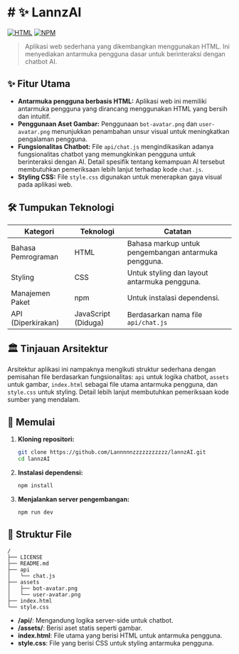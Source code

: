 # # ✨ LannzAI

[![HTML](https://img.shields.io/badge/language-HTML-blue.svg)](https://www.w3.org/html/)
[![NPM](https://img.shields.io/badge/npm-install-green.svg)](https://www.npmjs.com/)


> Aplikasi web sederhana yang dikembangkan menggunakan HTML.  Ini menyediakan antarmuka pengguna dasar untuk berinteraksi dengan chatbot AI.

## ✨ Fitur Utama

* **Antarmuka pengguna berbasis HTML:**  Aplikasi web ini memiliki antarmuka pengguna yang dirancang menggunakan HTML yang bersih dan intuitif.
* **Penggunaan Aset Gambar:**  Penggunaan `bot-avatar.png` dan `user-avatar.png` menunjukkan penambahan unsur visual untuk meningkatkan pengalaman pengguna.
* **Fungsionalitas Chatbot:** File `api/chat.js` mengindikasikan adanya fungsionalitas chatbot yang memungkinkan pengguna untuk berinteraksi dengan AI.  Detail spesifik tentang kemampuan AI tersebut membutuhkan pemeriksaan lebih lanjut terhadap kode `chat.js`.
* **Styling CSS:**  File `style.css` digunakan untuk menerapkan gaya visual pada aplikasi web.


## 🛠️ Tumpukan Teknologi

| Kategori       | Teknologi | Catatan                                      |
|-----------------|------------|----------------------------------------------|
| Bahasa Pemrograman | HTML        | Bahasa markup untuk pengembangan antarmuka pengguna. |
| Styling         | CSS         | Untuk styling dan layout antarmuka pengguna.      |
| Manajemen Paket  | npm         | Untuk instalasi dependensi.                     |
| API (Diperkirakan) | JavaScript (Diduga) | Berdasarkan nama file `api/chat.js`   |


## 🏛️ Tinjauan Arsitektur

Arsitektur aplikasi ini nampaknya mengikuti struktur sederhana dengan pemisahan file berdasarkan fungsionalitas: `api` untuk logika chatbot, `assets` untuk gambar, `index.html` sebagai file utama antarmuka pengguna, dan `style.css` untuk styling.  Detail lebih lanjut membutuhkan pemeriksaan kode sumber yang mendalam.


## 🚀 Memulai

1. **Kloning repositori:**
   ```bash
   git clone https://github.com/Lannnnnzzzzzzzzzzz/lannzAI.git
   cd lannzAI
   ```

2. **Instalasi dependensi:**
   ```bash
   npm install
   ```

3. **Menjalankan server pengembangan:**
   ```bash
   npm run dev
   ```


## 📂 Struktur File

```
/
├── LICENSE
├── README.md
├── api
│   └── chat.js
├── assets
│   ├── bot-avatar.png
│   └── user-avatar.png
├── index.html
└── style.css
```

* **/api/**:  Mengandung logika server-side untuk chatbot.
* **/assets/**:  Berisi aset statis seperti gambar.
* **index.html**: File utama yang berisi HTML untuk antarmuka pengguna.
* **style.css**: File yang berisi CSS untuk styling antarmuka pengguna.

